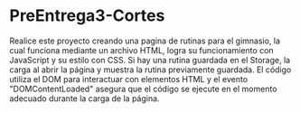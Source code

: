 # PreEntrega3-Cortes

Realice este proyecto creando una pagina de rutinas para el gimnasio, la cual funciona mediante un archivo HTML, logra su funcionamiento con JavaScript y su estilo con CSS. Si hay una rutina guardada en el Storage, la carga al abrir la página y muestra la rutina previamente guardada. El código utiliza el DOM para interactuar con elementos HTML y el evento "DOMContentLoaded" asegura que el código se ejecute en el momento adecuado durante la carga de la página. 
